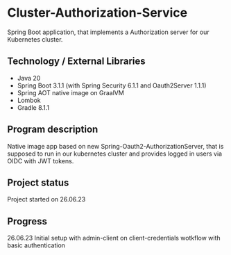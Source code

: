 # Cluster-Authorization-Service

Spring Boot application, that implements a Authorization server for our Kubernetes cluster.

## Technology / External Libraries

- Java 20
- Spring Boot 3.1.1 (with Spring Security 6.1.1 and Oauth2Server 1.1.1)
- Spring AOT native image on GraalVM
- Lombok
- Gradle 8.1.1

## Program description

Native image app based on new Spring-Oauth2-AuthorizationServer, that is supposed to run in our kubernetes cluster
and provides logged in users via OIDC with JWT tokens.

## Project status

Project started on 26.06.23

## Progress

26.06.23 Initial setup with admin-client on client-credentials wotkflow with basic authentication
